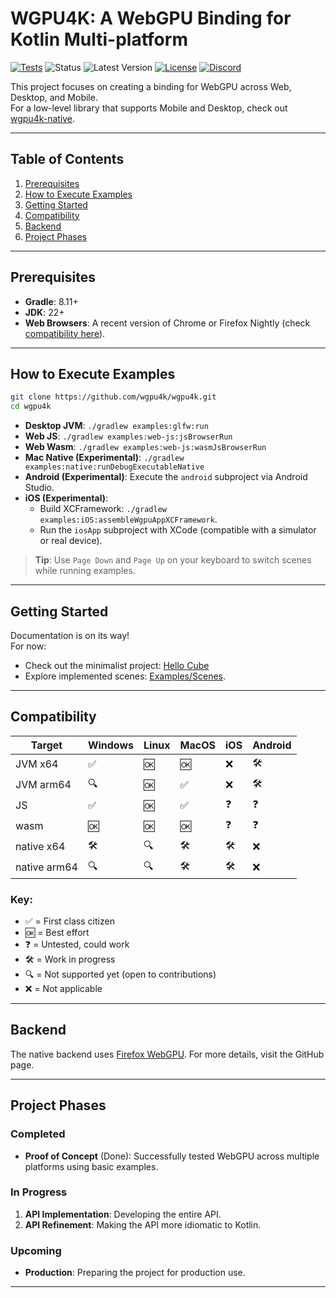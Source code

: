 # WGPU4K: A WebGPU Binding for Kotlin Multi-platform

[![Tests][test-badge]][test-url]
![Status][status-badge]
![Latest Version][version-badge]
[![License][license-badge]][license-url]
[![Discord][discord-badge]][discord-url]

This project focuses on creating a binding for WebGPU across Web, Desktop, and Mobile.  
For a low-level library that supports Mobile and Desktop, check out [wgpu4k-native][native-library].

---

## Table of Contents

1. [Prerequisites](#prerequisites)
2. [How to Execute Examples](#how-to-execute-examples)
3. [Getting Started](#getting-started)
4. [Compatibility](#compatibility)
5. [Backend](#backend)
6. [Project Phases](#project-phases)

---

## Prerequisites

- **Gradle**: 8.11+
- **JDK**: 22+
- **Web Browsers**: A recent version of Chrome or Firefox Nightly (check [compatibility here][chart]).

---

## How to Execute Examples

```bash
git clone https://github.com/wgpu4k/wgpu4k.git
cd wgpu4k
```

- **Desktop JVM**: `./gradlew examples:glfw:run`
- **Web JS**: `./gradlew examples:web-js:jsBrowserRun`
- **Web Wasm**: `./gradlew examples:web-js:wasmJsBrowserRun`
- **Mac Native (Experimental)**: `./gradlew examples:native:runDebugExecutableNative`
- **Android (Experimental)**:  Execute the `android` subproject via Android Studio.
- **iOS (Experimental)**:
    - Build XCFramework: `./gradlew examples:iOS:assembleWgpuAppXCFramework`.
    - Run the `iosApp` subproject with XCode (compatible with a simulator or real device).

> **Tip**: Use `Page Down` and `Page Up` on your keyboard to switch scenes while running examples.

---

## Getting Started

Documentation is on its way!  
For now:

- Check out the minimalist project: [Hello Cube][hello-cube]
- Explore implemented scenes: [Examples/Scenes][scenes].

---

## Compatibility

| Target       | Windows | Linux | MacOS | iOS | Android |
|--------------|---------|-------|-------|-----|---------|
| JVM x64      | ✅       | 🆗    | 🆗    | ❌   | 🛠️     |
| JVM arm64    | 🔍️     | 🆗    | ✅     | ❌   | 🛠️     |
| JS           | ✅       | 🆗    | ✅     | ❓   | ❓️      |
| wasm         | 🆗️     | 🆗️   | 🆗️   | ❓️  | ❓️      |
| native x64   | 🛠️     | 🔍️   | 🛠️   | 🛠️ | ❌️️     |
| native arm64 | 🔍️     | 🔍️   | 🛠️   | 🛠️ | ❌️️     |

### Key:

- ✅ = First class citizen
- 🆗 = Best effort
- ❓ = Untested, could work
- 🛠️ = Work in progress
- 🔍 = Not supported yet (open to contributions)
- ❌ = Not applicable

---

## Backend

The native backend uses [Firefox WebGPU][backend-info]. For more details, visit the GitHub page.

---

## Project Phases

### Completed

- **Proof of Concept** (Done): Successfully tested WebGPU across multiple platforms using basic examples.

### In Progress

1. **API Implementation**: Developing the entire API.
2. **API Refinement**: Making the API more idiomatic to Kotlin.

### Upcoming

- **Production**: Preparing the project for production use.

---

<!-- Constants for Badges -->

[test-badge]: https://github.com/wgpu4k/wgpu4k/actions/workflows/test.yml/badge.svg?branch=main

[test-url]: https://github.com/wgpu4k/wgpu4k/actions/workflows/test.yml

[status-badge]: https://img.shields.io/badge/Status-Beta-orange?style=plastic

[version-badge]: https://img.shields.io/badge/Latest%20version-0.0.3-orange?style=plastic

[license-badge]: https://img.shields.io/badge/Licence-MIT-blue?style=plastic

[license-url]: https://en.wikipedia.org/wiki/MIT_License

[discord-badge]: https://img.shields.io/badge/Discord-wgpu4k-purple?style=plastic

[discord-url]: https://discord.gg/qy9KQAP9Kc

<!-- Reference Links -->

[chart]: https://caniuse.com/webgpu

[hello-cube]: https://github.com/wgpu4k/hello-cube

[scenes]: https://github.com/wgpu4k/wgpu4k/tree/main/wgpu4k-scenes/src/commonMain/kotlin/scenes/basic

[native-library]: https://github.com/wgpu4k/wgpu4k-native

[backend-info]: https://github.com/gfx-rs/wgpu